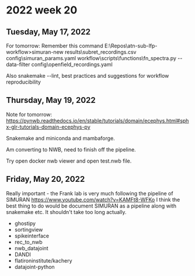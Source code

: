 # 2022 week 20

## Tuesday, May 17, 2022

For tomorrow: Remember this command E:\Repos\atn-sub-lfp-workflow>simuran-new results\subret_recordings.csv config\simuran_params.yaml workflow\scripts\functions\fn_spectra.py --data-filter config\openfield_recordings.yaml

Also snakemake --lint, best practices and suggestions for workflow reproducibility

## Thursday, May 19, 2022

Note for tomorrow: https://pynwb.readthedocs.io/en/stable/tutorials/domain/ecephys.html#sphx-glr-tutorials-domain-ecephys-py

Snakemake and miniconda and mambaforge.

Am converting to NWB, need to finish off the pipeline.

Try open docker nwb viewer and open test.nwb file.

## Friday, May 20, 2022

Really important - the Frank lab is very much following the pipeline of SIMURAN https://www.youtube.com/watch?v=KAMFt8-WFKo
I think the best thing to do would be document SIMURAN as a pipeline along with snakemake etc. It shouldn't take too long actually.

- ghostipy
- sortingview
- spikeinterface
- rec_to_nwb
- nwb_datajoint
- DANDI
- flatironinstitute/kachery
- datajoint-python
